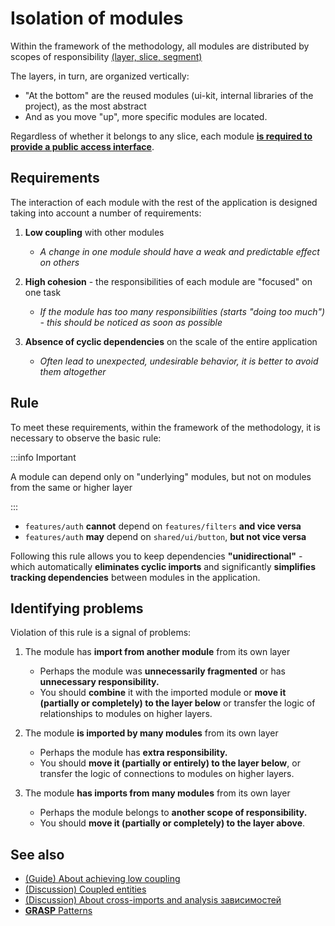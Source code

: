 # Isolation of modules

Within the framework of the methodology, all modules are distributed by scopes of responsibility [(layer, slice, segment)][refs-splitting]

The layers, in turn, are organized vertically:

- "At the bottom" are the reused modules (ui-kit, internal libraries of the project), as the most abstract
- And as you move "up", more specific modules are located.

Regardless of whether it belongs to any slice, each module [**is required to provide a public access interface**][refs-public-api].

## Requirements

The interaction of each module with the rest of the application is designed taking into account a number of requirements:

1. **Low coupling** with other modules
    - *A change in one module should have a weak and predictable effect on others*

1. **High cohesion** - the responsibilities of each module are "focused" on one task

    - *If the module has too many responsibilities (starts "doing too much") - this should be noticed as soon as possible*
1. **Absence of cyclic dependencies** on the scale of the entire application

    - *Often lead to unexpected, undesirable behavior, it is better to avoid them altogether*

## Rule

To meet these requirements, within the framework of the methodology, it is necessary to observe the basic rule:

:::info Important

A module can depend only on "underlying" modules, but not on modules from the same or higher layer

:::

- `features/auth` **cannot** depend on `features/filters` **and vice versa**
- `features/auth` **may** depend on `shared/ui/button`, **but not vice versa**

Following this rule allows you to keep dependencies **"unidirectional"** - which automatically **eliminates cyclic imports** and significantly **simplifies tracking dependencies** between modules in the application.

## Identifying problems

<!-- 
TODO After gaining experience with the methodology, make this block more detailed
-->
Violation of this rule is a signal of problems:

1. The module has **import from another module** from its own layer

    - Perhaps the module was **unnecessarily fragmented** or has **unnecessary responsibility.**
    - You should **combine** it with the imported module or **move it (partially or completely) to the layer below** or transfer the logic of relationships to modules on higher layers.

1. The module **is imported by many modules** from its own layer

    - Perhaps the module has **extra responsibility.**
    - You should **move it (partially or entirely) to the layer below**, or transfer the logic of connections to modules on higher layers.

1. The module **has imports from many modules** from its own layer

    - Perhaps the module belongs to **another scope of responsibility.**
    - You should **move it (partially or completely) to the layer above**.

## See also

- [(Guide) About achieving low coupling][refs-low-coupling]
- [(Discussion) Coupled entities](https://github.com/feature-sliced/documentation/discussions/49)
- [(Discussion) About cross-imports and analysis зависимостей](https://github.com/feature-sliced/documentation/discussions/65#discussioncomment-480822)
- [**GRASP** Patterns](https://en.wikipedia.org/wiki/GRASP_(object-oriented_design))

[refs-public-api]: /docs/reference/public-api
[refs-splitting]: /docs/reference/units/decomposition
[refs-low-coupling]: /docs/reference/isolation/coupling-cohesion
